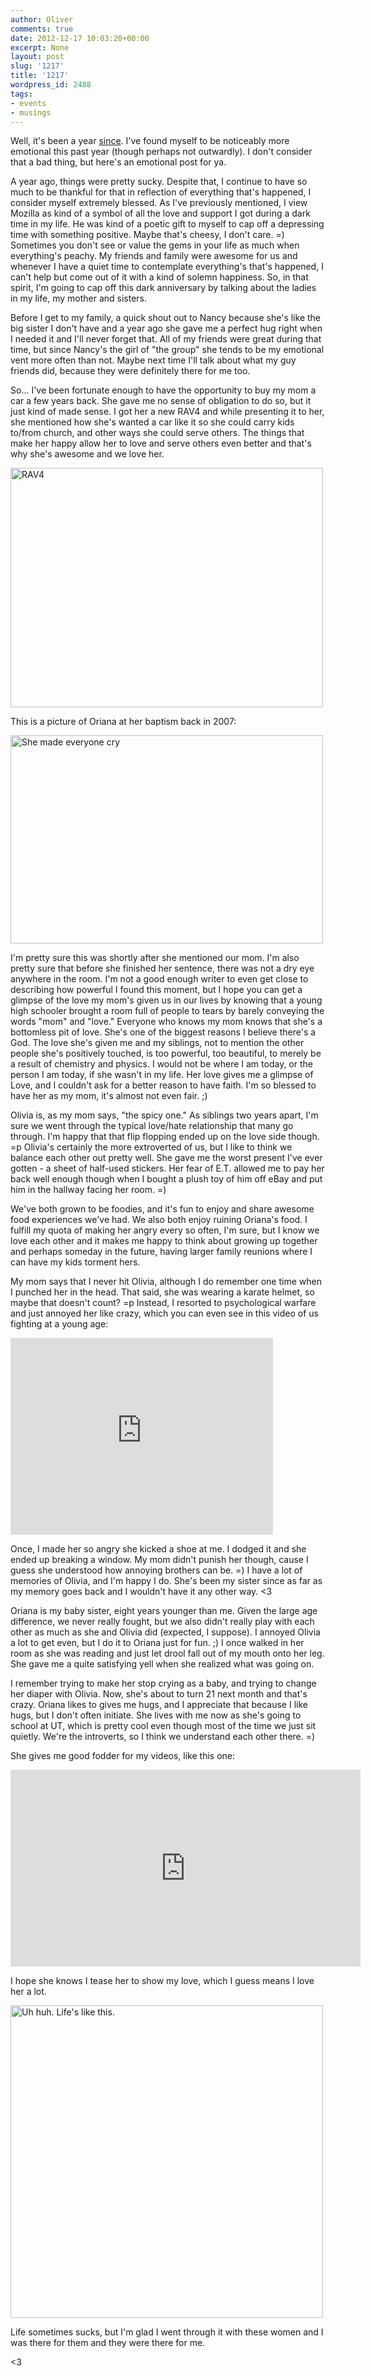 ```yaml
---
author: Oliver
comments: true
date: 2012-12-17 10:03:20+00:00
excerpt: None
layout: post
slug: '1217'
title: '1217'
wordpress_id: 2488
tags:
- events
- musings
---
```


Well, it's been a year <a href="https://www.owiber.com/2012/02/14/valentines-day/">since</a>. I've found myself to be noticeably more emotional this past year (though perhaps not outwardly). I don't consider that a bad thing, but here's an emotional post for ya.

A year ago, things were pretty sucky. Despite that, I continue to have so much to be thankful for that in reflection of everything that's happened, I consider myself extremely blessed. As I've previously mentioned, I view Mozilla as kind of a symbol of all the love and support I got during a dark time in my life. He was kind of a poetic gift to myself to cap off a depressing time with something positive. Maybe that's cheesy, I don't care. =) Sometimes you don't see or value the gems in your life as much when everything's peachy. My friends and family were awesome for us and whenever I have a quiet time to contemplate everything's that's happened, I can't help but come out of it with a kind of solemn happiness. So, in that spirit, I'm going to cap off this dark anniversary by talking about the ladies in my life, my mother and sisters.

Before I get to my family, a quick shout out to Nancy because she's like the big sister I don't have and a year ago she gave me a perfect hug right when I needed it and I'll never forget that. All of my friends were great during that time, but since Nancy's the girl of "the group" she tends to be my emotional vent more often than not. Maybe next time I'll talk about what my guy friends did, because they were definitely there for me too.

So... I've been fortunate enough to have the opportunity to buy my mom a car a few years back. She gave me no sense of obligation to do so, but it just kind of made sense. I got her a new RAV4 and while presenting it to her, she mentioned how she's wanted a car like it so she could carry kids to/from church, and other ways she could serve others. The things that make her happy allow her to love and serve others even better and that's why she's awesome and we love her.

<a href="http://www.flickr.com/photos/owiber/8279709213/" title="RAV4 by owiber, on Flickr"><img src="https://farm9.staticflickr.com/8478/8279709213_712e160d3a.jpg" width="500" height="383" alt="RAV4"></a>

This is a picture of Oriana at her baptism back in 2007:

<a href="http://www.flickr.com/photos/owiber/461113576/" title="She made everyone cry by owiber, on Flickr"><img src="https://farm1.staticflickr.com/224/461113576_b9595d75a7.jpg" width="500" height="333" alt="She made everyone cry"></a>

I'm pretty sure this was shortly after she mentioned our mom. I'm also pretty sure that before she finished her sentence, there was not a dry eye anywhere in the room. I'm not a good enough writer to even get close to describing how powerful I found this moment, but I hope you can get a glimpse of the love my mom's given us in our lives by knowing that a young high schooler brought a room full of people to tears by barely conveying the words "mom" and "love." Everyone who knows my mom knows that she's a bottomless pit of love. She's one of the biggest reasons I believe there's a God. The love she's given me and my siblings, not to mention the other people she's positively touched, is too powerful, too beautiful, to merely be a result of chemistry and physics. I would not be where I am today, or the person I am today, if she wasn't in my life. Her love gives me a glimpse of Love, and I couldn't ask for a better reason to have faith. I'm so blessed to have her as my mom, it's almost not even fair. ;)

Olivia is, as my mom says, "the spicy one." As siblings two years apart, I'm sure we went through the typical love/hate relationship that many go through. I'm happy that that flip flopping ended up on the love side though. =p Olivia's certainly the more extroverted of us, but I like to think we balance each other out pretty well. She gave me the worst present I've ever gotten - a sheet of half-used stickers. Her fear of E.T. allowed me to pay her back well enough though when I bought a plush toy of him off eBay and put him in the hallway facing her room. =)

We've both grown to be foodies, and it's fun to enjoy and share awesome food experiences we've had. We also both enjoy ruining Oriana's food. I fulfill my quota of making her angry every so often, I'm sure, but I know we love each other and it makes me happy to think about growing up together and perhaps someday in the future, having larger family reunions where I can have my kids torment hers.

My mom says that I never hit Olivia, although I do remember one time when I punched her in the head. That said, she was wearing a karate helmet, so maybe that doesn't count? =p Instead, I resorted to psychological warfare and just annoyed her like crazy, which you can even see in this video of us fighting at a young age:

<iframe width="420" height="315" src="https://www.youtube.com/embed/4vwOFjuqzU4" frameborder="0" allowfullscreen></iframe>

Once, I made her so angry she kicked a shoe at me. I dodged it and she ended up breaking a window. My mom didn't punish her though, cause I guess she understood how annoying brothers can be. =) I have a lot of memories of Olivia, and I'm happy I do. She's been my sister since as far as my memory goes back and I wouldn't have it any other way. <3

Oriana is my baby sister, eight years younger than me. Given the large age difference, we never really fought, but we also didn't really play with each other as much as she and Olivia did (expected, I suppose). I annoyed Olivia a lot to get even, but I do it to Oriana just for fun. ;) I once walked in her room as she was reading and just let drool fall out of my mouth onto her leg. She gave me a quite satisfying yell when she realized what was going on.

I remember trying to make her stop crying as a baby, and trying to change her diaper with Olivia. Now, she's about to turn 21 next month and that's crazy. Oriana likes to gives me hugs, and I appreciate that because I like hugs, but I don't often initiate. She lives with me now as she's going to school at UT, which is pretty cool even though most of the time we just sit quietly. We're the introverts, so I think we understand each other there. =)

She gives me good fodder for my videos, like this one:

<iframe width="560" height="315" src="https://www.youtube.com/embed/0wycyNVFHFw" frameborder="0" allowfullscreen></iframe>

I hope she knows I tease her to show my love, which I guess means I love her a lot.

<a href="http://www.flickr.com/photos/owiber/7422782066/" title="Uh huh. Life's like this. by owiber, on Flickr"><img src="https://farm9.staticflickr.com/8011/7422782066_3a05b3b2e3.jpg" width="500" height="500" alt="Uh huh. Life's like this."></a>

Life sometimes sucks, but I'm glad I went through it with these women and I was there for them and they were there for me.

<3